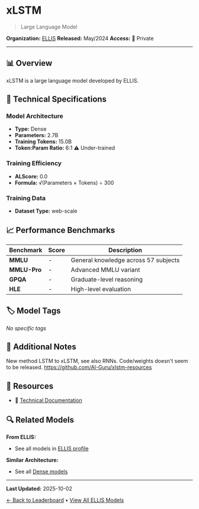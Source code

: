 # xLSTM

> Large Language Model

**Organization:** [ELLIS](../../labs/ellis.md)
**Released:** May/2024
**Access:** 🔴 Private

---

## 📊 Overview

xLSTM is a large language model developed by ELLIS.

## 🔧 Technical Specifications

### Model Architecture
- **Type:** Dense
- **Parameters:** 2.7B
- **Training Tokens:** 15.0B
- **Token:Param Ratio:** 6:1 ⚠️ Under-trained

### Training Efficiency
- **ALScore:** 0.0
- **Formula:** √(Parameters × Tokens) ÷ 300

### Training Data
- **Dataset Type:** web-scale

## 📈 Performance Benchmarks

| Benchmark | Score | Description |
|-----------|-------|-------------|
| **MMLU** | - | General knowledge across 57 subjects |
| **MMLU-Pro** | - | Advanced MMLU variant |
| **GPQA** | - | Graduate-level reasoning |
| **HLE** | - | High-level evaluation |

## 🏷️ Model Tags

_No specific tags_

## 📝 Additional Notes

New method LSTM to xLSTM, see also RNNs. Code/weights doesn't seem to be released. https://github.com/AI-Guru/xlstm-resources

## 🔗 Resources

- 📄 [Technical Documentation](https://arxiv.org/abs/2405.04517)

## 🔍 Related Models

**From ELLIS:**
- See all models in [ELLIS profile](../../labs/ellis.md)

**Similar Architecture:**
- See all [Dense models](../../architectures/dense.md)

---

**Last Updated:** 2025-10-02

[← Back to Leaderboard](../../README.md) • [View All ELLIS Models](../../labs/ellis.md)
